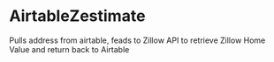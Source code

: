 # AirtableZestimate
Pulls address from airtable, feads to Zillow API to retrieve Zillow Home Value and return back to Airtable
